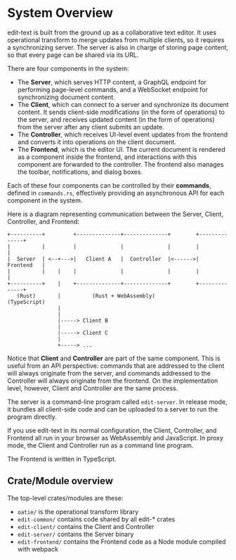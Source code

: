 # System Overview

edit-text is built from the ground up as a collaborative text editor. It uses
operational transform to merge updates from multiple clients, so it requires a
synchronizing server. The server is also in charge of storing page content, so
that every page can be shared via its URL.

There are four components in the system:

* The **Server**, which serves HTTP content, a GraphQL endpoint for performing
  page-level commands, and a WebSocket endpoint for synchronizing document
  content.
* The **Client**, which can connect to a server and synchronize its document
  content. It sends client-side modifications (in the form of operations) to the
  server, and receives updated content (in the form of operations) from the server
  after any client submits an update.
* The **Controller**, which receives UI-level event updates from the frontend
  and converts it into operations on the client document.
* The **Frontend**, which is the editor UI. The current document is rendered
  as a component inside the frontend, and interactions with this component are
  forwarded to the controller. The frontend also manages the toolbar,
  notifications, and dialog boxes.

Each of these four components can be controlled by their **commands**, defined
in `commands.rs`, effectively providing an asynchronous API for each component
in the system.

Here is a diagram representing communication between the Server, Client,
Controller, and Frontend:

```svgbob
+----------+         +--------------+--------------+        +--------------+
|          |         |              |              |        |              |
|  Server  | <--+--->|   Client A   |  Controller  |<------>|   Frontend   |
|          |    |    |              |              |        |              |
+----------+    |    +--------------+--------------+        +--------------+
   (Rust)       |          (Rust + WebAssembly)               (TypeScript)
                |
                |
                |-----> Client B
                |
                |-----> Client C
                |
                +-----> ...
```

Notice that **Client** and **Controller** are part of the same component. This is useful
from an API perspective: commands that are addressed to the client will always
originate from the server, and commands addressed to the Controller will always
originate from the frontend. On the implementation level, however, Client and
Controller are the same process.

The server is a command-line program called `edit-server`. In release mode, it
bundles all client-side code and can be uploaded to a server to run the program
directly.

If you use edit-text in its normal configuration, the Client, Controller, and Frontend all run in your browser as WebAssembly and JavaScript. In proxy mode, the Client and Controller run as a command line program.

The Frontend is written in TypeScript.

## Crate/Module overview

The top-level crates/modules are these:

* `oatie/` is the operational transform library
* `edit-common/` contains code shared by all edit-* crates
* `edit-client/` contains the Client and Controller
* `edit-server/` contains the Server binary
* `edit-frontend/` contains the Frontend code as a Node module compiled with webpack
